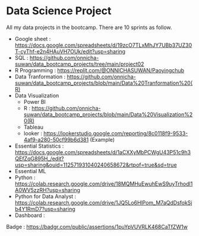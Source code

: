 # Data Science Project
All my data projects in the bootcamp. There are 10 sprints as follow.

- Google sheet : https://docs.google.com/spreadsheets/d/19zcO7TLxMhJY7UBb37UZ30T-cyThf-e2n4HAuVH7OUk/edit?usp=sharing
- SQL : https://github.com/onnicha-suwan/data_bootcamp_projects/tree/main/project02
- R Programming : https://replit.com/@ONNICHASUWAN/Paoyingchub
- Data Tranformation : https://github.com/onnicha-suwan/data_bootcamp_projects/blob/main/Data%20Tranformation%20(R)
- Data Visualization
    - Power BI
    - R : https://github.com/onnicha-suwan/data_bootcamp_projects/blob/main/Data%20Visualization%20(R)
    - Tableau
    - looker : https://lookerstudio.google.com/reporting/8c0118f9-9533-4af9-a280-50cf99b6d381 (Example)
- Essential Statistics : https://docs.google.com/spreadsheets/d/1aCXXyMbPCWgU43P51c9h3QEfZqG895H_/edit?usp=sharing&ouid=112571931040240658672&rtpof=true&sd=true
- Essential ML 
- Python : https://colab.research.google.com/drive/18MQMHuEwuhEwS9uyTrhodl1A0WV5zzRH?usp=sharing
- Python for Data Analyst : https://colab.research.google.com/drive/1JQ5Lo6HlPom_M7aQdDsfokSjb4Y1RmD7?usp=sharing
- Dashboard : 

Badge : https://badgr.com/public/assertions/1puYpVUVRLK468CaTfZW1w
